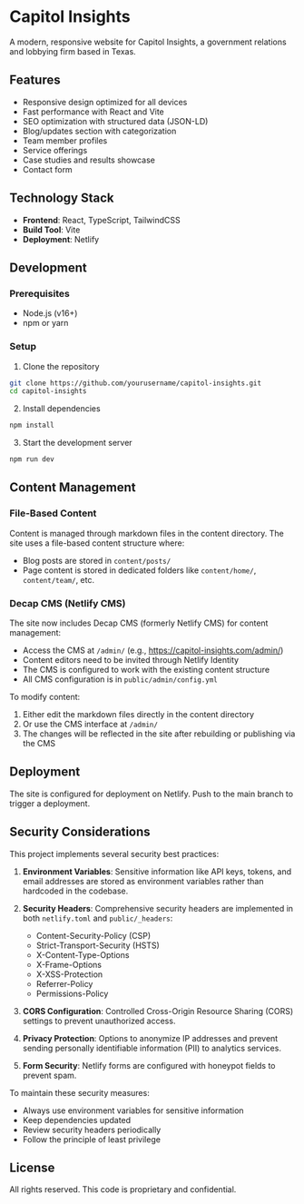 # Capitol Insights

A modern, responsive website for Capitol Insights, a government relations and lobbying firm based in Texas.

## Features

- Responsive design optimized for all devices
- Fast performance with React and Vite
- SEO optimization with structured data (JSON-LD)
- Blog/updates section with categorization
- Team member profiles
- Service offerings
- Case studies and results showcase
- Contact form

## Technology Stack

- **Frontend**: React, TypeScript, TailwindCSS
- **Build Tool**: Vite
- **Deployment**: Netlify

## Development

### Prerequisites

- Node.js (v16+)
- npm or yarn

### Setup

1. Clone the repository
```bash
git clone https://github.com/yourusername/capitol-insights.git
cd capitol-insights
```

2. Install dependencies
```bash
npm install
```

3. Start the development server
```bash
npm run dev
```

## Content Management

### File-Based Content
Content is managed through markdown files in the content directory. The site uses a file-based content structure where:

- Blog posts are stored in `content/posts/`
- Page content is stored in dedicated folders like `content/home/`, `content/team/`, etc.

### Decap CMS (Netlify CMS)
The site now includes Decap CMS (formerly Netlify CMS) for content management:

- Access the CMS at `/admin/` (e.g., https://capitol-insights.com/admin/)
- Content editors need to be invited through Netlify Identity
- The CMS is configured to work with the existing content structure
- All CMS configuration is in `public/admin/config.yml`

To modify content:
1. Either edit the markdown files directly in the content directory
2. Or use the CMS interface at `/admin/`
3. The changes will be reflected in the site after rebuilding or publishing via the CMS

## Deployment

The site is configured for deployment on Netlify. Push to the main branch to trigger a deployment.

## Security Considerations

This project implements several security best practices:

1. **Environment Variables**: Sensitive information like API keys, tokens, and email addresses are stored as environment variables rather than hardcoded in the codebase.

2. **Security Headers**: Comprehensive security headers are implemented in both `netlify.toml` and `public/_headers`:
   - Content-Security-Policy (CSP)
   - Strict-Transport-Security (HSTS)
   - X-Content-Type-Options
   - X-Frame-Options
   - X-XSS-Protection
   - Referrer-Policy
   - Permissions-Policy

3. **CORS Configuration**: Controlled Cross-Origin Resource Sharing (CORS) settings to prevent unauthorized access.

4. **Privacy Protection**: Options to anonymize IP addresses and prevent sending personally identifiable information (PII) to analytics services.

5. **Form Security**: Netlify forms are configured with honeypot fields to prevent spam.

To maintain these security measures:
- Always use environment variables for sensitive information
- Keep dependencies updated
- Review security headers periodically
- Follow the principle of least privilege

## License

All rights reserved. This code is proprietary and confidential.
